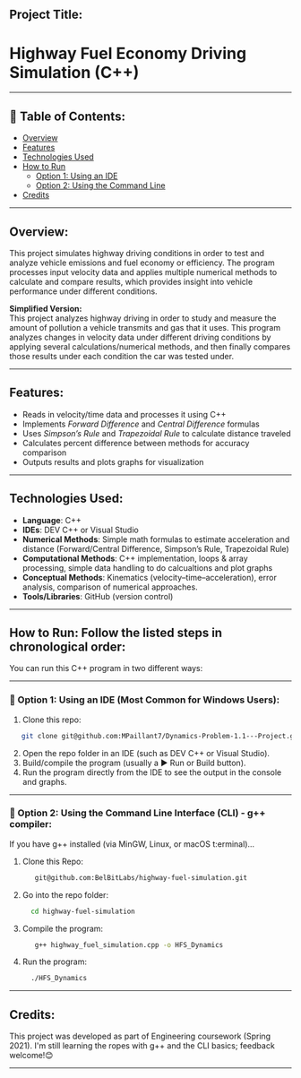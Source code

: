 ## Project Title:
# Highway Fuel Economy Driving Simulation (C++)

---
## 📑 Table of Contents:
- [Overview](#overview)
- [Features](#features)
- [Technologies Used](#technologies-used)
- [How to Run](#how-to-run-follow-the-listed-steps-in-chronological-order)
  - [Option 1: Using an IDE](#-option-1-using-an-ide-most-common-for-windows-users)
  - [Option 2: Using the Command Line](#-option-2-using-the-command-line-g-compiler)
- [Credits](#credits)

---
## Overview:
This project simulates highway driving conditions in order to test and analyze vehicle emissions and fuel economy or efficiency. The program processes input velocity data 
and applies multiple numerical methods to calculate and compare results, which provides insight into vehicle performance under different conditions.  

**Simplified Version:**  
This project analyzes highway driving in order to study and measure the amount of pollution a vehicle transmits and gas that it uses. This program analyzes changes in velocity data 
under different driving conditions by applying several calculations/numerical methods, and then finally compares those results under each condition the car was tested under.  

---
## Features:
- Reads in velocity/time data and processes it using C++  
- Implements *Forward Difference* and *Central Difference* formulas  
- Uses *Simpson’s Rule* and *Trapezoidal Rule* to calculate distance traveled  
- Calculates percent difference between methods for accuracy comparison  
- Outputs results and plots graphs for visualization  

---
## Technologies Used:
- **Language**: C++  
- **IDEs**: DEV C++ or Visual Studio  
- **Numerical Methods**: Simple math formulas to estimate acceleration and distance (Forward/Central Difference, Simpson’s Rule, Trapezoidal Rule) 
- **Computational Methods**: C++ implementation, loops & array processing, simple data handling to do calcualtions and plot graphs
- **Conceptual Methods**: Kinematics (velocity–time–acceleration), error analysis, comparison of numerical approaches.
- **Tools/Libraries**: GitHub (version control)  

---
## How to Run: Follow the listed steps in chronological order:  
You can run this C++ program in two different ways:  

---
### 🔹 Option 1: Using an IDE (Most Common for Windows Users):
1.  Clone this repo:  
   ```bash
      git clone git@github.com:MPaillant7/Dynamics-Problem-1.1---Project.git
   ```
  2. Open the repo folder in an IDE (such as DEV C++ or Visual Studio).
  3. Build/compile the program (usually a ▶️ Run or Build button).
  4. Run the program directly from the IDE to see the output in the console and graphs.

---
### 🔹 Option 2: Using the Command Line Interface (CLI) - g++ compiler:
If you have g++ installed (via MinGW, Linux, or macOS t:erminal)...

1. Clone this Repo:
   ```bash
      git@github.com:BelBitLabs/highway-fuel-simulation.git
   ```
2. Go into the repo folder:
    ```bash
      cd highway-fuel-simulation
    ```
3. Compile the program:
   ```bash
      g++ highway_fuel_simulation.cpp -o HFS_Dynamics
   ```
4. Run the program:
   ```bash
     ./HFS_Dynamics
   ```
---
## Credits:
This project was developed as part of Engineering coursework (Spring 2021).
I'm still learning the ropes with g++ and the CLI basics; feedback welcome!😊

---



   














